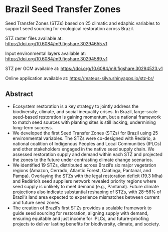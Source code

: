 # Brazil Seed Transfer Zones
Seed Transfer Zones (STZs) based on 25 climatic and edaphic variables to support seed sourcing for ecological restoration across Brazil.

STZ raster files available at: https://doi.org/10.6084/m9.figshare.30294655.v1

Input environmental layers available at: https://doi.org/10.6084/m9.figshare.30294589.v1

STZ per GCM available at: https://doi.org/10.6084/m9.figshare.30294523.v1

Online application available at: https://mateus-silva.shinyapps.io/stz-br/

## Abstract
- Ecosystem restoration is a key strategy to jointly address the biodiversity, climate, and social inequality crises. In Brazil, large-scale seed-based restoration is gaining momentum, but a national framework to match seed sources with planting sites is still lacking, undermining long-term success.
- We developed the first Seed Transfer Zones (STZs) for Brazil using 25 environmental variables. The STZs were co-designed with Redário, a national coalition of Indigenous Peoples and Local Communities (IPLCs) and other stakeholders engaged in the native seed supply chain. We assessed restoration supply and demand within each STZ and projected the zones to the future under contrasting climate change scenarios.
- We identified 19 STZs, distributed across Brazil’s six major vegetation regions (Amazon, Cerrado, Atlantic Forest, Caatinga, Pantanal, and Pampa). Overlaying the STZs with the legal restoration deficit (19.3 Mha) and Redário’s seed suppliers network revealed priority regions where seed supply is unlikely to meet demand (e.g., Pantanal). Future climate projections also indicate substantial reshaping of STZs, with 28–56% of Brazil’s land area expected to experience mismatches between current and future seed zones.
- The creation of Brazil’s first STZs provides a scalable framework to guide seed sourcing for restoration, aligning supply with demand, ensuring equitable and just income for IPLCs, and future-proofing projects to deliver lasting benefits for biodiversity, climate, and society.
